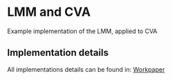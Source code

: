 # LMM and CVA
Example implementation of the LMM, applied to CVA

## Implementation details
All implementations details can be found in: [Workpaper](workpaper.pdf)

